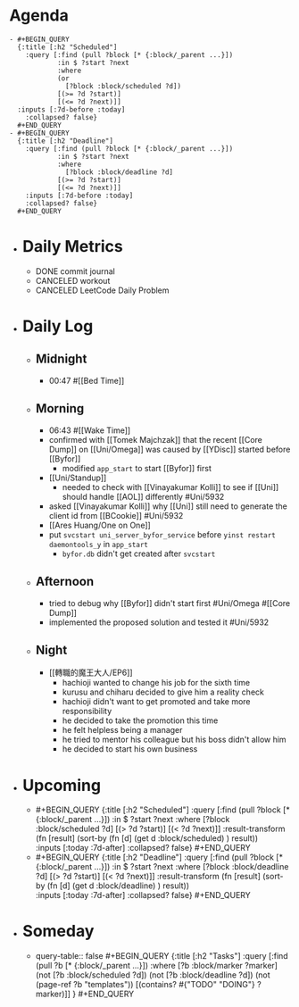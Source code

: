 # Agenda
	- #+BEGIN_QUERY
	  {:title [:h2 "Scheduled"]
	    :query [:find (pull ?block [* {:block/_parent ...}])
	            :in $ ?start ?next
	            :where
	            (or
	              [?block :block/scheduled ?d])
	            [(>= ?d ?start)]
	            [(<= ?d ?next)]]
	  :inputs [:7d-before :today]
	    :collapsed? false}
	  #+END_QUERY
	- #+BEGIN_QUERY
	  {:title [:h2 "Deadline"]
	    :query [:find (pull ?block [* {:block/_parent ...}])
	            :in $ ?start ?next
	            :where
	              [?block :block/deadline ?d]
	            [(>= ?d ?start)]
	            [(<= ?d ?next)]]
	    :inputs [:7d-before :today]
	    :collapsed? false}
	  #+END_QUERY
- # Daily Metrics
	- DONE commit journal
	- CANCELED workout
	- CANCELED LeetCode Daily Problem
- # Daily Log
	- ## Midnight
		- 00:47 #[[Bed Time]]
	- ## Morning
		- 06:43 #[[Wake Time]]
		- confirmed with [[Tomek Majchzak]] that the recent [[Core Dump]] on [[Uni/Omega]] was caused by [[YDisc]] started before [[Byfor]]
			- modified `app_start` to start [[Byfor]] first
		- [[Uni/Standup]]
			- needed to check with [[Vinayakumar Kolli]] to see if [[Uni]] should handle [[AOL]] differently #Uni/5932
		- asked [[Vinayakumar Kolli]] why [[Uni]] still need to generate the client id from [[BCookie]] #Uni/5932
		- [[Ares Huang/One on One]]
		- put `svcstart uni_server_byfor_service` before `yinst restart daemontools_y` in `app_start`
			- `byfor.db` didn't get created after `svcstart`
	- ## Afternoon
		- tried to debug why [[Byfor]] didn't start first #Uni/Omega #[[Core Dump]]
		- implemented the proposed solution and tested it #Uni/5932
	- ## Night
		- [[轉職的魔王大人/EP6]]
			- hachioji wanted to change his job for the sixth time
			- kurusu and chiharu decided to give him a reality check
			- hachioji didn't want to get promoted and take more responsibility
			- he decided to take the promotion this time
			- he felt helpless being a manager
			- he tried to mentor his colleague but his boss didn't allow him
			- he decided to start his own business
- # Upcoming
	- #+BEGIN_QUERY
	  {:title [:h2 "Scheduled"]
	    :query [:find (pull ?block [* {:block/_parent ...}])
	            :in $ ?start ?next
	            :where
	              [?block :block/scheduled ?d]
	            [(> ?d ?start)]
	            [(< ?d ?next)]]
	  :result-transform (fn [result]
	                          (sort-by (fn [d]
	                                     (get d :block/scheduled) ) result))    
	  :inputs [:today :7d-after]
	    :collapsed? false}
	  #+END_QUERY
	- #+BEGIN_QUERY
	  {:title [:h2 "Deadline"]
	    :query [:find (pull ?block [* {:block/_parent ...}])
	            :in $ ?start ?next
	            :where
	              [?block :block/deadline ?d]
	            [(> ?d ?start)]
	            [(< ?d ?next)]]
	  :result-transform (fn [result]
	                          (sort-by (fn [d]
	                                     (get d :block/deadline) ) result))    
	  :inputs [:today :7d-after]
	    :collapsed? false}
	  #+END_QUERY
- # Someday
	- query-table:: false
	  #+BEGIN_QUERY
	  {:title [:h2 "Tasks"]
	   :query [:find (pull ?b [* {:block/_parent ...}])
	          :where
	          [?b :block/marker ?marker]
	          (not [?b :block/scheduled ?d])
	          (not [?b :block/deadline ?d])
	  (not (page-ref ?b "templates"))
	          [(contains? #{"TODO" "DOING"} ?marker)]]
	  }
	  #+END_QUERY